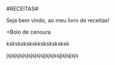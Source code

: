        
 #RECEITAS#

Seja bem vindo, ao meu livro de receitas!

  +Bolo de cenoura

kskskskskskksksksksksk

jsjsjsjsjsjsjsjsjsjjsjsjssjjsjsjjsjs
